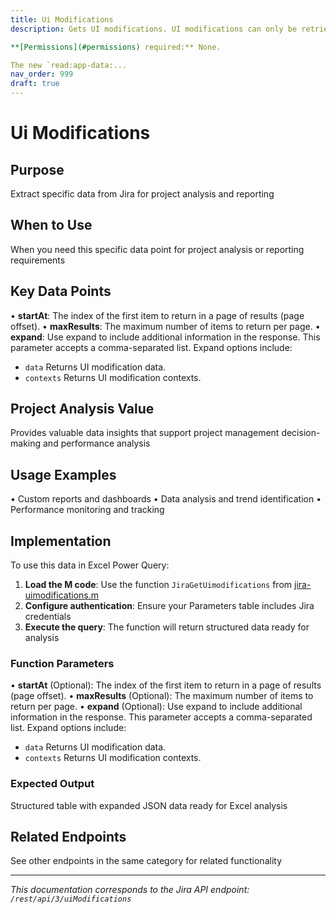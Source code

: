 ```yaml
---
title: Ui Modifications
description: Gets UI modifications. UI modifications can only be retrieved by Forge apps.

**[Permissions](#permissions) required:** None.

The new `read:app-data:...
nav_order: 999
draft: true
---
```


# Ui Modifications

## Purpose
Extract specific data from Jira for project analysis and reporting

## When to Use
When you need this specific data point for project analysis or reporting requirements

## Key Data Points
• **startAt**: The index of the first item to return in a page of results (page offset).
• **maxResults**: The maximum number of items to return per page.
• **expand**: Use expand to include additional information in the response. This parameter accepts a comma-separated list. Expand options include:

 *  `data` Returns UI modification data.
 *  `contexts` Returns UI modification contexts.

## Project Analysis Value
Provides valuable data insights that support project management decision-making and performance analysis

## Usage Examples
• Custom reports and dashboards
• Data analysis and trend identification
• Performance monitoring and tracking

## Implementation
To use this data in Excel Power Query:

1. **Load the M code**: Use the function `JiraGetUimodifications` from [jira-uimodifications.m](../assets/jira-uimodifications.m)
2. **Configure authentication**: Ensure your Parameters table includes Jira credentials
3. **Execute the query**: The function will return structured data ready for analysis

### Function Parameters
• **startAt** (Optional): The index of the first item to return in a page of results (page offset).
• **maxResults** (Optional): The maximum number of items to return per page.
• **expand** (Optional): Use expand to include additional information in the response. This parameter accepts a comma-separated list. Expand options include:

 *  `data` Returns UI modification data.
 *  `contexts` Returns UI modification contexts.

### Expected Output
Structured table with expanded JSON data ready for Excel analysis

## Related Endpoints
See other endpoints in the same category for related functionality

---
*This documentation corresponds to the Jira API endpoint: `/rest/api/3/uiModifications`*
